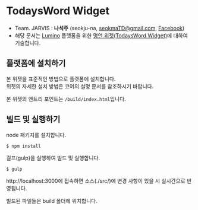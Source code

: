 # TodaysWord Widget
* Team. JARVIS : **나석주** (seokju-na, [seokmaTD@gmail.com](mailTo:seokmaTD@gmail.com), [Facebook](https://www.facebook.com/seokma))
* 해당 문서는 [Lumino](https://github.com/1step6thswmaestro/12) 플랫폼을 위한 [명언 위젯(TodaysWord Widget)](https://github.com/1step6thswmaestro/12/tree/master/widgets/todays-word)에 대하여 기술합니다.


## 플랫폼에 설치하기
본 위젯을 표준적인 방법으로 플랫폼에 설치합니다.  
위젯의 자세한 설치 방법은 코어의 설명 문서를 참조하시기 바랍니다.

본 위젯의 엔트리 포인트는 `/build/index.html`입니다.


## 빌드 및 실행하기
node 패키지를 설치합니다.

```shell
$ npm install
```

걸프(gulp)을 실행하여 빌드 및 실행합니다.

```shell
$ gulp
```

http://localhost:3000에 접속하면 소스(./src/)에 변경 사항이 있을 시 실시간으로 반영됩니다.

빌드된 파일들은 build 폴더에 위치합니다.
